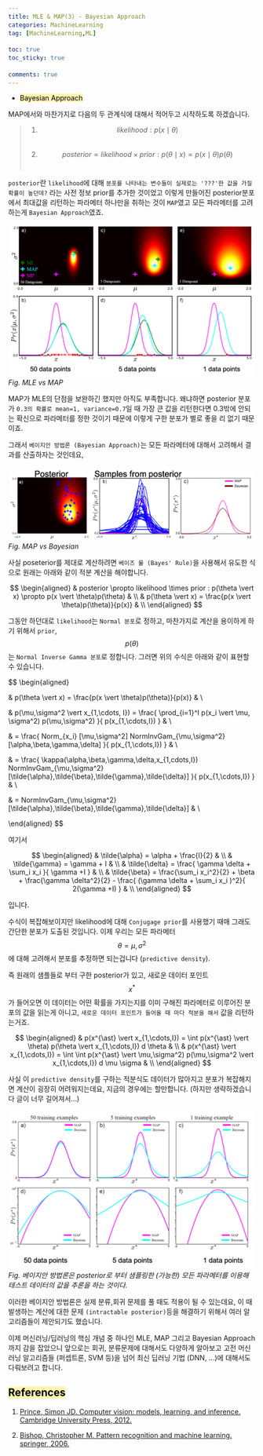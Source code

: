 ```yaml
---
title: MLE & MAP(3) - Bayesian Approach
categories: MachineLearning
tag: [MachineLearning,ML]

toc: true
toc_sticky: true

comments: true
---
```


- <mark style='background-color: #fff5b1'> Bayesian Approach </mark>

MAP에서와 마찬가지로 다음의 두 관계식에 대해서 적어두고 시작하도록 하겠습니다. 

> 1. $$likelihood : p(x\mid\theta)$$ <br>
> 2. $$posterior \propto likelihood \times prior : p(\theta \mid x) \propto p(x \mid \theta)p(\theta)$$ <br> 

`posterior`란 `likelihood`에 대해 `분포를 나타내는 변수들이 실제로는 '???'한 값을 가질 확률이 높던데?` 라는 사전 정보 prior를 추가한 것이었고
이렇게 만들어진 posterior분포에서 최대값을 리턴하는 파라메터 하나만을 취하는 것이 `MAP`였고 모든 파라메터를 고려하는게 `Bayesian Approach`였죠. 


![bayesian1](/assets/images/Bayesian/bayesian1.png)
*Fig. MLE vs MAP*

MAP가 MLE의 단점을 보완하긴 했지만 아직도 부족합니다.
왜냐하면 posterior 분포가 `0.3의 확률로 mean=1, variance=0.7`일 때 가장 큰 값을 리턴한다면 0.3밖에 안되는 확신으로 파라메터를 정한 것이기 때문에 이렇게 구한 분포가 별로 좋을 리 없기 때문이죠.


그래서 `베이지안 방법론 (Bayesian Approach)`는 모든 파라메터에 대해서 고려해서 결과를 산출하자는 것인데요, 

![bayesian3](/assets/images/Bayesian/bayesian3.png)
*Fig. MAP vs Bayesian*

사실 poseterior를 제대로 계산하려면 `베이즈 룰 (Bayes' Rule)`을 사용해서 유도한 식으로 원래는 아래와 같이 적분 계산을 해야합니다.

$$
\begin{aligned}
& posterior \propto likelihood \times prior : p(\theta \vert x) \propto p(x \vert \theta)p(\theta) & \\
& p(\theta \vert x) = \frac{p(x \vert \theta)p(\theta)}{p(x)} & \\
\end{aligned}
$$

그동안 하던대로 `likelihood`는 `Normal 분포`로 정하고, 마찬가지로 계산을 용이하게 하기 위해서 `prior`, $$p(\theta)$$는 `Normal Inverse Gamma 분포`로 정합니다. 그러면 위의 수식은 아래와 같이 표현할 수 있습니다.

$$
\begin{aligned}

& p(\theta \vert x) = \frac{p(x \vert \theta)p(\theta)}{p(x)} & \\

& p(\mu,\sigma^2 \vert x_{1,\cdots, I}) = \frac{ \prod_{i=1}^I p(x_i \vert \mu, \sigma^2) p(\mu,\sigma^2) }{ p(x_{1,\cdots,I})  } & \\

& = \frac{ Norm_{x_i} [\mu,\sigma^2] NormInvGam_{\mu,\sigma^2}[\alpha,\beta,\gamma,\delta] }{ p(x_{1,\cdots,I}) } & \\

& = \frac{ \kappa(\alpha,\beta,\gamma,\delta,x_{1,cdots,I}) NormInvGam_{\mu,\sigma^2}[\tilde{\alpha},\tilde{\beta},\tilde{\gamma},\tilde{\delta}] }{ p(x_{1,\cdots,I}) } & \\

& = NormInvGam_{\mu,\sigma^2} [\tilde{\alpha},\tilde{\beta},\tilde{\gamma},\tilde{\delta}] & \\

\end{aligned}
$$

여기서 

$$
\begin{aligned}
& \tilde{\alpha} = \alpha + \frac{I}{2} & \\
& \tilde{\gamma} = \gamma + I & \\
& \tilde{\delta} = \frac{ \gamma \delta + \sum_i x_i }{ \gamma +I } & \\
& \tilde{\beta} = \frac{\sum_i x_i^2}{2} + \beta + \frac{\gamma \delta^2}{2} - \frac{ (\gamma \delta + \sum_i x_i )^2}{ 2(\gamma +I) } & \\
\end{aligned}
$$

입니다.


수식이 복잡해보이지만 likelihood에 대해 `Conjugage prior`를 사용했기 때매 그래도 간단한 분포가 도출된 것입니다.
이제 우리는 모든 파라메터 $$\theta=\mu,\sigma^2$$에 대해 고려해서 분포를 추정하면 되는겁니다 (`predictive density`).


즉 원래의 
샘플들로 부터 구한 posterior가 있고, 새로운 데이터 포인트 $$x^{\ast}$$가 들어오면 이 데이터는 어떤 확률을 가지는지를 이미 구해진 파라메터로 이루어진 분포의 값을 읽는게 아니고, `새로운 데이터 포인트가 들어올 때 마다 적분을 해서` 값을 리턴하는거죠.


$$
\begin{aligned}
& p(x^{\ast} \vert x_{1,\cdots,I}) = \int p(x^{\ast} \vert \theta) p(\theta \vert x_{1,\cdots,I}) d \theta & \\
& p(x^{\ast} \vert x_{1,\cdots,I}) = \int \int p(x^{\ast} \vert \mu,\sigma^2) p(\mu,\sigma^2 \vert x_{1,\cdots,I}) d \mu \sigma & \\
\end{aligned}
$$

사실 이 `predictive density`를 구하는 적분식도 데이터가 많아지고 분포가 복잡해지면 계산이 굉장히 어려워지는데요, 지금의 경우에는 할만합니다. (하지만 생략하겠습니다 글이 너무 길어져서...)

![bayesian4](/assets/images/Bayesian/bayesian4.png)
*Fig. 베이지안 방법론은 posterior로 부터 샘플링한 (가능한) 모든 파라메터를 이용해 테스트 데이터의 값을 추론을 하는 것이다.*


이러한 베이지안 방법론은 실제 분류,회귀 문제를 풀 때도 적용이 될 수 있는데요, 이 때 발생하는 계산에 대한 문제 `(intractable posterior)`등을 해결하기 위해서 여러 알고리즘들이 제안되기도 했습니다.


이제 머신러닝/딥러닝의 핵심 개념 중 하나인 MLE, MAP 그리고 Bayesian Approach까지 감을 잡았으니 앞으로는 회귀, 분류문제에 대해서도 다양하게 알아보고 고전 머신러닝 알고리즘들 (퍼셉트론, SVM 등)을 넘어 최신 딥러닝 기법 (DNN, ...)에 대해서도 다뤄보려고 합니다.






## <mark style='background-color: #fff5b1'> References </mark>

1. [Prince, Simon JD. Computer vision: models, learning, and inference. Cambridge University Press, 2012.](http://www.computervisionmodels.com/)

2. [Bishop, Christopher M. Pattern recognition and machine learning. springer, 2006.](https://www.microsoft.com/en-us/research/people/cmbishop/prml-book/)

